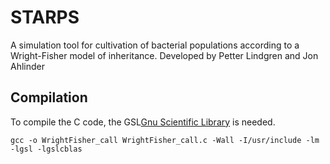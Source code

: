 # STARPS
A simulation tool for cultivation of bacterial populations according to a Wright-Fisher model of inheritance. Developed by Petter Lindgren and Jon Ahlinder

## Compilation
To compile the C code, the GSL[Gnu Scientific Library](https://www.gnu.org/software/gsl/) is needed. 
```
gcc -o WrightFisher_call WrightFisher_call.c -Wall -I/usr/include -lm -lgsl -lgslcblas
```

